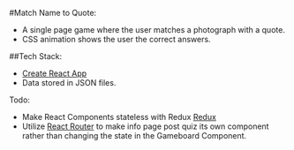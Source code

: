 #Match Name to Quote:

* A single page game where the user matches a photograph with a quote. 
* CSS animation shows the user the correct answers.

##Tech Stack:
* [Create React App](https://github.com/facebookincubator/create-react-app)
* Data stored in JSON files. 

Todo:
* Make React Components stateless with Redux [Redux](http://redux.js.org/)
* Utilize [React Router](https://github.com/ReactTraining/react-router) to make info page post quiz its own component rather than changing the state in the Gameboard Component.